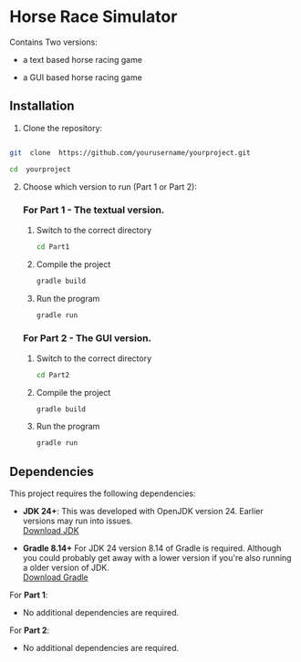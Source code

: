 
# Horse Race Simulator

  

Contains Two versions:

  

- a text based horse racing game

- a GUI based horse racing game

  

## Installation

  

1. Clone the repository:

  

```bash

git  clone  https://github.com/yourusername/yourproject.git

cd  yourproject

```

  

2. Choose which version to run (Part 1 or Part 2):

	 ### For Part 1 - The textual version.
	 1. Switch to the correct directory
		```bash
		cd Part1
		```

	2. Compile the project
		```bash
		gradle build
		```
	3. Run the program
		```bash
		gradle run
		```

	 ### For Part 2 - The GUI version.
	 1. Switch to the correct directory
		```bash
		cd Part2
		```

	2. Compile the project
		```bash
		gradle build
		```
	3. Run the program
		```bash
		gradle run
		```

## Dependencies

This project requires the following dependencies:

- **JDK 24+**: This was developed with OpenJDK version 24.  Earlier versions may run into issues.  
  [Download JDK](https://openjdk.org//)

- **Gradle 8.14+** For JDK 24 version 8.14 of Gradle is required. Although you could probably get away with a lower version if you're also running a older version of JDK.  
	[Download Gradle](https://gradle.org/install/)

For **Part 1**:
- No additional dependencies are required.  

For **Part 2**:
- No additional dependencies are required.  


